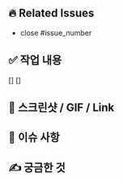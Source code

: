 ## 🔥 Related Issues
- close #issue_number

## ✅ 작업 내용
[] 
[] 

## 📸 스크린샷 / GIF / Link

## 📌 이슈 사항

## ✍ 궁금한 것


